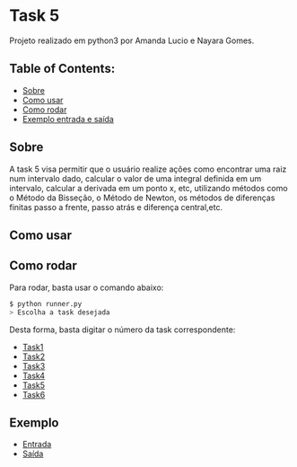 # Task 5

Projeto realizado em python3 por Amanda Lucio e Nayara Gomes.

## Table of Contents:

- [Sobre](#Sobre)
- [Como usar](#Como-usar)
- [Como rodar](#Como-Rodar)
- [Exemplo entrada e saída](#Exemplo)

## Sobre

A task 5 visa permitir que o usuário realize ações como encontrar uma raiz num intervalo dado, calcular o valor de uma integral definida em um intervalo, calcular a derivada em um ponto x, etc, utilizando métodos como o Método da Bisseção, o Método de Newton, os métodos de diferenças finitas passo a frente, passo atrás e diferença central,etc.

## Como usar

## Como rodar

Para rodar, basta usar o comando abaixo:

```sh
$ python runner.py
> Escolha a task desejada
```

Desta forma, basta digitar o número da task correspondente:

- [Task1](https://github.com/AmandaACLucio/Algebra-Linear-Computacional/tree/master/src/task_1)
- [Task2](https://github.com/AmandaACLucio/Algebra-Linear-Computacional/tree/master/src/task_2)
- [Task3](https://github.com/AmandaACLucio/Algebra-Linear-Computacional/tree/master/src/task_3)
- [Task4](https://github.com/AmandaACLucio/Algebra-Linear-Computacional/tree/master/src/task_4)
- [Task5](https://github.com/AmandaACLucio/Algebra-Linear-Computacional/tree/master/src/task_5)
- [Task6](https://github.com/AmandaACLucio/Algebra-Linear-Computacional/tree/master/src/task_6)

## Exemplo

- [Entrada](https://github.com/AmandaACLucio/Algebra-Linear-Computacional/tree/master/files/inputs/Teste_2)
- [Saída](https://github.com/AmandaACLucio/Algebra-Linear-Computacional/tree/master/files/outputs/Teste_2)
